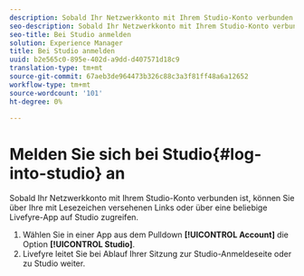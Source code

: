 ```yaml
---
description: Sobald Ihr Netzwerkkonto mit Ihrem Studio-Konto verbunden ist, können Sie über Ihre mit Lesezeichen versehenen Links oder über eine beliebige Livefyre-App auf Studio zugreifen.
seo-description: Sobald Ihr Netzwerkkonto mit Ihrem Studio-Konto verbunden ist, können Sie über Ihre mit Lesezeichen versehenen Links oder über eine beliebige Livefyre-App auf Studio zugreifen.
seo-title: Bei Studio anmelden
solution: Experience Manager
title: Bei Studio anmelden
uuid: b2e565c0-895e-402d-a9dd-d407571d18c9
translation-type: tm+mt
source-git-commit: 67aeb3de964473b326c88c3a3f81ff48a6a12652
workflow-type: tm+mt
source-wordcount: '101'
ht-degree: 0%

---
```



# Melden Sie sich bei Studio{#log-into-studio} an

Sobald Ihr Netzwerkkonto mit Ihrem Studio-Konto verbunden ist, können Sie über Ihre mit Lesezeichen versehenen Links oder über eine beliebige Livefyre-App auf Studio zugreifen.

1. Wählen Sie in einer App aus dem Pulldown **[!UICONTROL Account]** die Option **[!UICONTROL Studio]**.
1. Livefyre leitet Sie bei Ablauf Ihrer Sitzung zur Studio-Anmeldeseite oder zu Studio weiter.
